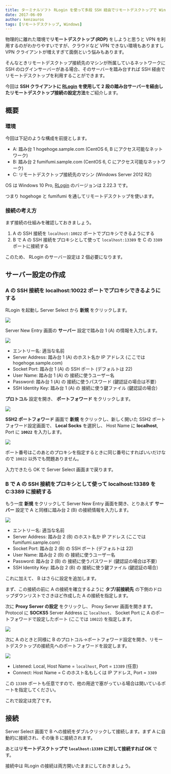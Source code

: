 ```yaml
---
title: ターミナルソフト RLogin を使って多段 SSH 経由でリモートデスクトップで Windows サーバーに接続する
date: 2017-06-09
author: kenzauros
tags: [リモートデスクトップ, Windows]
---
```


物理的に離れた環境で**リモートデスクトップ (RDP)** をしようと思うと VPN を利用するのがわかりやすいですが、クラウドなど VPN できない環境もありますし VPN クライアントが増えすぎて面倒という悩みもあります。

そんなときリモートデスクトップ接続先のマシンが所属しているネットワークに SSH のログインサーバーがある場合、そのサーバーを踏み台すれば SSH 経由でリモートデスクトップを利用することができます。

今回は **SSH クライアントに [RLogin](http://nanno.dip.jp/softlib/man/rlogin/) を使用して 2 段の踏み台サーバーを経由したリモートデスクトップ接続の設定方法**をご紹介します。

## 概要

### 環境

今回は下記のような構成を前提とします。

* A: 踏み台 1 hogehoge.sample.com (CentOS 6, B にアクセス可能なネットワーク)
* B: 踏み台 2 fumifumi.sample.com (CentOS 6, C にアクセス可能なネットワーク)
* C: リモートデスクトップ接続先のマシン (Windows Server 2012 R2)

OS は Windows 10 Pro, [RLogin](http://nanno.dip.jp/softlib/man/rlogin/) のバージョンは 2.22.3 です。

つまり hogehoge と fumifumi を通してリモートデスクトップを使います。

### 接続の考え方

まず接続の仕組みを確認しておきましょう。

1. A の SSH 接続を `localhost:10022` ポートでプロキシできるようにする 
2. B で A の SSH 接続をプロキシとして使って `localhost:13389` を C の `3389` ポートに接続する

このため、 RLogin のサーバー設定は 2 個必要になります。

## サーバー設定の作成

### A の SSH 接続を localhost:10022 ポートでプロキシできるようにする

RLogin を起動し Server Select から **新規** をクリックします。

![](images/remote-desktop-through-cascaded-ssh-with-rlogin-1.png)

Server New Entry 画面の **サーバー** 設定で踏み台 1 (A) の情報を入力します。

![](images/remote-desktop-through-cascaded-ssh-with-rlogin-2.png)

* エントリー名: 適当な名前
* Server Address: 踏み台 1 (A) のホスト名か IP アドレス (ここでは hogehoge.sample.com)
* Socket Port: 踏み台 1 (A) の SSH ポート (デフォルトは 22)
* User Name: 踏み台 1 (A) の 接続に使うユーザー名
* Password: 踏み台 1 (A) の 接続に使うパスワード (鍵認証の場合は不要）
* SSH Identity Key: 踏み台 1 (A) の 接続に使う鍵ファイル (鍵認証の場合）

**プロトコル** 設定を開き、 **ポートフォワード** をクリックします。

![](images/remote-desktop-through-cascaded-ssh-with-rlogin-3.png)

**SSH2 ポートフォワード** 画面で **新規** をクリックし、新しく開いた SSH2 ポートフォワード設定画面で、 **Local Socks** を選択し、 Host Name に **localhost**, Port に **`10022`** を入力します。

![](images/remote-desktop-through-cascaded-ssh-with-rlogin-4.png)

ポート番号はこのあとのプロキシを指定するときに同じ番号にすればいいだけなので `10022` 以外でも問題ありません。

入力できたら OK で Server Select 画面まで戻ります。

### B で A の SSH 接続をプロキシとして使って localhost:13389 を C:3389 に接続する

もう一度 **新規** をクリックして Server New Entry 画面を開き、とりあえず **サーバー** 設定で A と同様に踏み台 2 (B) の接続情報を入力します。

![](images/remote-desktop-through-cascaded-ssh-with-rlogin-5.png)

* エントリー名: 適当な名前
* Server Address: 踏み台 2 (B) のホスト名か IP アドレス (ここでは fumifumi.sample.com)
* Socket Port: 踏み台 2 (B) の SSH ポート (デフォルトは 22)
* User Name: 踏み台 2 (B) の 接続に使うユーザー名
* Password: 踏み台 2 (B) の 接続に使うパスワード (鍵認証の場合は不要）
* SSH Identity Key: 踏み台 2 (B) の 接続に使う鍵ファイル (鍵認証の場合）

これに加えて、 B はさらに設定を追加します。

まず、この接続の前に A の接続を確立するように **タブ/前接続先** の下側のドロップダウンリストでさきほど作成した A の接続を指定します。

次に **Proxy Server の設定** をクリックし、 Proxy Server 画面を開きます。 Protocol に **SOCKS5** Server Address に `localhost`、 Socket Port に A のポートフォワードで設定したポート (ここでは `10022`) を指定します。

![](images/remote-desktop-through-cascaded-ssh-with-rlogin-6.png)

次に A のときと同様に B のプロトコル→ポートフォワード設定を開き、リモートデスクトップの接続先へのポートフォワードを設定します。

![](images/remote-desktop-through-cascaded-ssh-with-rlogin-7.png)

* Listened:  Local, Host Name = `localhost`, Port = `13389` (任意)
* Connect: Host Name = C のホスト名もしくは IP アドレス, Port = `3389`

この `13389` ポートも任意ですので、他の用途で塞がっている場合は開いているポートを指定してください。

これで設定は完了です。

## 接続

Server Select 画面で B への接続をダブルクリックして接続します。まず A に自動的に接続され、その後 B に接続されます。

あとは**リモートデスクトップで `localhost:13389` に対して接続すれば OK** です。

接続中は RLogin の接続は両方開いたままにしておきましょう。